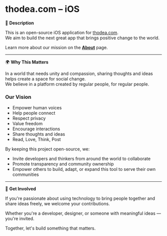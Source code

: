# thodea.com – iOS

📱 **Description**

This is an open-source iOS application for [thodea.com](https://thodea.com).  
We aim to build the next great app that brings positive change to the world.

Learn more about our mission on the **[About](https://thodea.com/about)** page.

---

🌍 **Why This Matters**

In a world that needs unity and compassion, sharing thoughts and ideas helps create a space for social change.  
We believe in a platform created by regular people, for regular people.

### Our Vision

- Empower human voices  
- Help people connect  
- Respect privacy  
- Value freedom  
- Encourage interactions  
- Share thoughts and ideas  
- Read, Love, Think, Post  

By keeping this project open-source, we:

- Invite developers and thinkers from around the world to collaborate  
- Promote transparency and community ownership  
- Empower others to build, adapt, or expand this tool to serve their own communities  

---

🤝 **Get Involved**

If you're passionate about using technology to bring people together and share ideas freely, we welcome your contributions.

Whether you're a developer, designer, or someone with meaningful ideas — you're invited.

Together, let's build something that matters.
